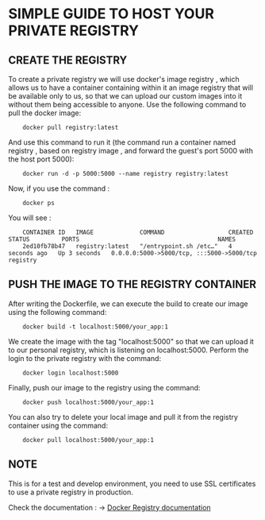 # SIMPLE GUIDE TO HOST YOUR PRIVATE REGISTRY

## CREATE THE REGISTRY
To create a private registry we will use docker's image registry , which allows us to have a container containing within it an image registry that will be available only to us, so that we can upload our custom images into it without them being accessible to anyone. 
Use the following command to pull the docker image: 
        
        docker pull registry:latest

And use this command to run it (the command run a container named registry , based on registry image , and forward the guest's port 5000 with the host port 5000):

        docker run -d -p 5000:5000 --name registry registry:latest

Now, if you use the command :

        docker ps 

You will see :

        CONTAINER ID   IMAGE             COMMAND                  CREATED         STATUS         PORTS                                       NAMES
        2ed10fb78b47   registry:latest   "/entrypoint.sh /etc…"   4 seconds ago   Up 3 seconds   0.0.0.0:5000->5000/tcp, :::5000->5000/tcp   registry

## PUSH THE IMAGE TO THE REGISTRY CONTAINER 

After writing the Dockerfile, we can execute the build to create our image using the following command:

        docker build -t localhost:5000/your_app:1

We create the image with the tag "localhost:5000" so that we can upload it to our personal registry, which is listening on localhost:5000. Perform the login to the private registry with the command:

        docker login localhost:5000

Finally, push our image to the registry using the command:

        docker push localhost:5000/your_app:1

You can also try to delete your local image and pull it from the registry container using the command:

        docker pull localhost:5000/your_app:1 

## NOTE

This is for a test and develop environment, you need to use SSL certificates to use a private registry in production.

Check the documentation :
-> [Docker Registry documentation](https://www.docker.com/blog/how-to-use-your-own-registry-2/)